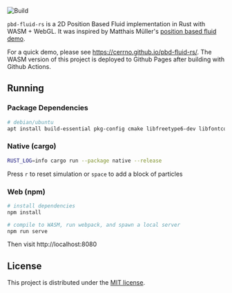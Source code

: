 ![Build](https://github.com/cerrno/pbd-fluid-rs/actions/workflows/main.yml/badge.svg)

`pbd-fluid-rs` is a 2D Position Based Fluid implementation in Rust with WASM + WebGL. It was inspired by Matthais Müller's [position based fluid demo](https://matthias-research.github.io/pages/challenges/fluid2d.html).

For a quick demo, please see https://cerrno.github.io/pbd-fluid-rs/. The WASM version of this project is deployed to Github Pages after building with Github Actions.

## Running
### Package Dependencies
```bash
# debian/ubuntu
apt install build-essential pkg-config cmake libfreetype6-dev libfontconfig1-dev
```

### Native (cargo)
```bash
RUST_LOG=info cargo run --package native --release
```
Press `r` to reset simulation or `space` to add a block of particles

### Web (npm)
```bash
# install dependencies
npm install

# compile to WASM, run webpack, and spawn a local server
npm run serve
```
Then visit http://localhost:8080

## License
This project is distributed under the [MIT license](LICENSE.md).